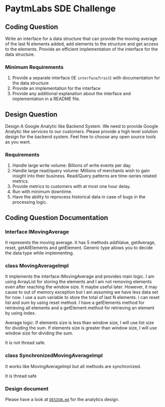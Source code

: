 # PaytmLabs SDE Challenge

## Coding Question

Write an interface for a data structure that can provide the moving average of the last N elements added, add elements to the structure and get access to the elements. Provide an efficient implementation of the interface for the data structure.

### Minimum Requirements

1. Provide a separate interface (IE `interface`/`trait`) with documentation for the data structure
2. Provide an implementation for the interface
3. Provide any additional explanation about the interface and implementation in a README file.

## Design Question

Design A Google Analytic like Backend System.
We need to provide Google Analytic like services to our customers. Please provide a high level solution design for the backend system. Feel free to choose any open source tools as you want.

### Requirements

1. Handle large write volume: Billions of write events per day.
2. Handle large read/query volume: Millions of merchants wish to gain insight into their business. Read/Query patterns are time-series related metrics.
3. Provide metrics to customers with at most one hour delay.
4. Run with minimum downtime.
5. Have the ability to reprocess historical data in case of bugs in the processing logic.


## Coding Question Documentation

### Interface IMovingAverage

It represents the moving average. It has 5 methods addValue, getAverage, reset, getAllElements and getElement. Generic type
allows you to decide the data type while implementing.

### class MovingAverageImpl

It implements the interface IMovingAverage and provides main logic. I am using ArrayList for storing the elements and I am not
removing elements even after reaching the window size. It maybe useful later. However, it may cause to out of memory exception
but I am assuming we have less data set for now. 
I use a sum variable to store the total of last N elements. 
I can reset list and sum by using reset method. 
I have a getElements method for retrieving all elements and a getElement method for retrieving an element by using index.

Average logic:
If elements size is less than window size, I will use list size for dividing the sum.
If elements size is greater than window size, I will use window size for dividing the sum.

It is not thread safe.

### class SynchronizedMovingAverageImpl

It works like MovingAverageImpl but all methods are synchronized.

It is thread safe


### Design document 

Please have a look at [`DESIGN.md`](DESIGN.md) for the analytics design.



 